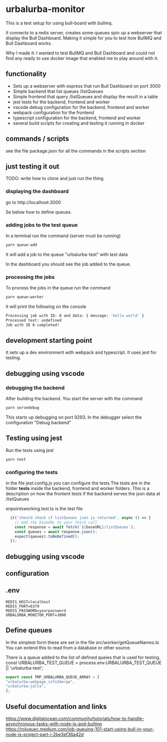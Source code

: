 # urbalurba-monitor

This is a test setup for using bull-board with bullmq.

It connects to a redis server, creates some queues spin up a webserver that display the Bull Dashboard.
Making it simple for you to test how BullMQ and Bull Dashboard works.

Why I made it: I wanted to test BullMQ and Bull Dashboard and could not find any ready to use docker image that enabled me to play around with it.


## functionality

* Sets up a webserver with express that run Bull Dashboard on port 3000
* Simple backend that list queues /listQueues
* Simple frontend that query /listQueues and display the result in a table
* jest tests for the backend, frontend and worker
* vscode debug configuration for the backend, frontend and worker
* webpack configuration for the frontend
* typescript configuration for the backend, frontend and worker
* several build scripts for creating and testing it running in docker

## commands / scripts 

see the file package.json for all the commands in the scripts section

## just testing it out

TODO: write how to clone and just run the thing

### displaying the dashboard

go to http://localhost:3000

Se below how to define queues. 


### adding jobs to the test queue

In a terminal run the command (server must be running)

```bash
yarn queue:add
```
It will add a job to the queue "urbalurba-test" with test data

In the dashboard you should see the job added to the queue.

### processing the jobs

To process the jobs in the queue run the command

```bash
yarn queue:worker
```

It will print the following on the console

```bash
Processing job with ID: 8 and data: { message: 'hello world' }
Processed text: undefined
Job with ID 8 completed!
```

## development starting point

It sets up a dev environment with webpack and typescript. It uses jest for testing.


## debugging using vscode

### debugging the backend

After building the backend. You start the server with the command

```bash
yarn servedebug
```

This starts up debugging on port 9293. In the debugger select the configuration "Debug backend"

## Testing using jest

Run the tests using jest

```bash
yarn test 
```

### configuring the tests

in the file jest.config.js you can configure the tests
The tests are in the folder __tests__ inside the backend, frontend and worker folders.
This is a description on how the frontent tests if the backend serves the json data at /listQueues

enpointsworking.test.ts is the test file

```ts
  it('should check if listQueues json is returned', async () => {
    // Add the baseURL to your fetch call
    const response = await fetch(`${baseURL}/listQueues`);
    const queues = await response.json();
    expect(queues).toBeDefined();
  });
```



## debugging using vscode




## configuration

## .env

```env
REDIS_HOST=localhost
REDIS_PORT=6379
REDIS_PASSWORD=yourpassword
URBALURBA_MONITOR_PORT=3000
```

## Define queues

In the simplest form these are set in the file src/worker/getQueueNames.ts
You can extend this to read from a database or other source.

There is a queue added to the list of defined queies that is used for testing.
const URBALURBA_TEST_QUEUE = process.env.URBALURBA_TEST_QUEUE || 'urbalurba-test';

```ts
export const TMP_URBALURBA_QUEUE_ARRAY = [
"urbalurba:webpage_info2merge",
"urbalurba:jalla",
];
```


## Useful documentation and links

https://www.digitalocean.com/community/tutorials/how-to-handle-asynchronous-tasks-with-node-js-and-bullmq
https://roluquec.medium.com/job-queuing-101-start-using-bull-in-your-node-js-project-part-i-2be3ef36a42d
